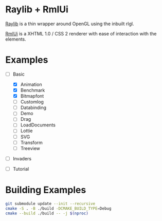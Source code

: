 # Raylib + RmlUi
[Raylib](https://github.com/raysan5/raylib) is a thin wrapper around OpenGL using the inbuilt rlgl.

[RmlUi](https://github.com/mikke89/RmlUi) is a XHTML 1.0 / CSS 2 renderer with ease of interaction with the elements.

# Examples
* [ ] Basic
    * [x] Animation
    * [x] Benchmark
    * [x] Bitmapfont
    * [ ] Customlog
    * [ ] Databinding
    * [ ] Demo
    * [ ] Drag
    * [ ] LoadDocuments
    * [ ] Lottie
    * [ ] SVG
    * [ ] Transform
    * [ ] Treeview
* [ ] Invaders
* [ ] Tutorial


# Building Examples
```bash
git submodule update --init --recursive
cmake -S . -B ./build -DCMAKE_BUILD_TYPE=Debug
cmake --build ./build -- -j $(nproc)
```
